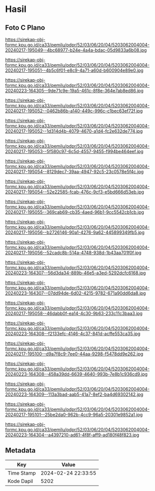 # Hasil

## Foto C Plano

https://sirekap-obj-formc.kpu.go.id/ca33/pemilu/pdpr/52/03/06/20/04/5203062004004-20240217-195049--4bc68977-b24e-4a4a-bdac-05d9833a6b08.jpg

https://sirekap-obj-formc.kpu.go.id/ca33/pemilu/pdpr/52/03/06/20/04/5203062004004-20240217-195051--4b5c6f01-e8c9-4a71-a60d-b600904e89e0.jpg

https://sirekap-obj-formc.kpu.go.id/ca33/pemilu/pdpr/52/03/06/20/04/5203062004004-20240223-164305--9de71c9e-19a5-461c-8f8e-364e7ab8ed86.jpg

https://sirekap-obj-formc.kpu.go.id/ca33/pemilu/pdpr/52/03/06/20/04/5203062004004-20240217-195052--0462b86b-a140-449c-996c-c1bec63ef72f.jpg

https://sirekap-obj-formc.kpu.go.id/ca33/pemilu/pdpr/52/03/06/20/04/5203062004004-20240217-195052--1d314d4b-4079-4670-a1d4-fc2e632de774.jpg

https://sirekap-obj-formc.kpu.go.id/ca33/pemilu/pdpr/52/03/06/20/04/5203062004004-20240217-195053--5f580c97-6c5d-4557-9455-f994be464eef.jpg

https://sirekap-obj-formc.kpu.go.id/ca33/pemilu/pdpr/52/03/06/20/04/5203062004004-20240217-195054--8129dec7-39aa-4947-92c5-23c0578e5f4c.jpg

https://sirekap-obj-formc.kpu.go.id/ca33/pemilu/pdpr/52/03/06/20/04/5203062004004-20240217-195054--52e22585-fcab-476c-9cf3-e5bd666d53eb.jpg

https://sirekap-obj-formc.kpu.go.id/ca33/pemilu/pdpr/52/03/06/20/04/5203062004004-20240217-195055--369cab69-cb35-4aed-96b1-9cc5542cb1cb.jpg

https://sirekap-obj-formc.kpu.go.id/ca33/pemilu/pdpr/52/03/06/20/04/5203062004004-20240217-195056--b2726146-90a1-4276-9a62-445899349fb5.jpg

https://sirekap-obj-formc.kpu.go.id/ca33/pemilu/pdpr/52/03/06/20/04/5203062004004-20240217-195056--52cadc8b-514a-4748-938d-1b43aa701f0f.jpg

https://sirekap-obj-formc.kpu.go.id/ca33/pemilu/pdpr/52/03/06/20/04/5203062004004-20240223-164307--56d3da34-889b-46e5-a3ed-5292dcfc6168.jpg

https://sirekap-obj-formc.kpu.go.id/ca33/pemilu/pdpr/52/03/06/20/04/5203062004004-20240223-164307--07dd94de-6d02-4215-9782-671a90dd6da8.jpg

https://sirekap-obj-formc.kpu.go.id/ca33/pemilu/pdpr/52/03/06/20/04/5203062004004-20240217-195058--46dabb0f-ea14-4c30-9b63-233c11c3baa3.jpg

https://sirekap-obj-formc.kpu.go.id/ca33/pemilu/pdpr/52/03/06/20/04/5203062004004-20240223-164308--f2133efc-4146-4c37-841d-acffe553ca35.jpg

https://sirekap-obj-formc.kpu.go.id/ca33/pemilu/pdpr/52/03/06/20/04/5203062004004-20240217-195100--d9a7f8c9-7ee0-44aa-9298-f5478dd9e262.jpg

https://sirekap-obj-formc.kpu.go.id/ca33/pemilu/pdpr/52/03/06/20/04/5203062004004-20240223-164308--458a39dd-6639-4640-993b-7e8b1c936cd9.jpg

https://sirekap-obj-formc.kpu.go.id/ca33/pemilu/pdpr/52/03/06/20/04/5203062004004-20240223-164309--113a3bad-aab5-41a7-8ef2-ba4d69302142.jpg

https://sirekap-obj-formc.kpu.go.id/ca33/pemilu/pdpr/52/03/06/20/04/5203062004004-20240217-195101--25be2da0-962b-4cc9-96a5-20301e9852a1.jpg

https://sirekap-obj-formc.kpu.go.id/ca33/pemilu/pdpr/52/03/06/20/04/5203062004004-20240223-164304--a4397210-ad61-4f8f-aff9-ad180f48f823.jpg


## Metadata

| Key        | Value               |
| ---------- | ------------------- |
| Time Stamp | 2024-02-24 22:33:55 |
| Kode Dapil | 5202                |



